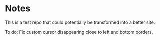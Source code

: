 # Notes

This is a test repo that could potentially be transformed into a better site.

To do: Fix custom cursor disappearing close to left and bottom borders.

